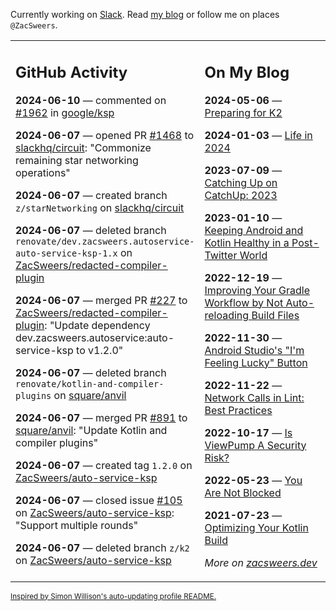 Currently working on [Slack](https://slack.com/). Read [my blog](https://zacsweers.dev/) or follow me on places `@ZacSweers`.

<table><tr><td valign="top" width="60%">

## GitHub Activity
<!-- githubActivity starts -->
**2024-06-10** — commented on [#1962](https://github.com/google/ksp/issues/1962#issuecomment-2159194847) in [google/ksp](https://github.com/google/ksp)

**2024-06-07** — opened PR [#1468](https://github.com/slackhq/circuit/pull/1468) to [slackhq/circuit](https://github.com/slackhq/circuit): "Commonize remaining star networking operations"

**2024-06-07** — created branch `z/starNetworking` on [slackhq/circuit](https://github.com/slackhq/circuit)

**2024-06-07** — deleted branch `renovate/dev.zacsweers.autoservice-auto-service-ksp-1.x` on [ZacSweers/redacted-compiler-plugin](https://github.com/ZacSweers/redacted-compiler-plugin)

**2024-06-07** — merged PR [#227](https://github.com/ZacSweers/redacted-compiler-plugin/pull/227) to [ZacSweers/redacted-compiler-plugin](https://github.com/ZacSweers/redacted-compiler-plugin): "Update dependency dev.zacsweers.autoservice:auto-service-ksp to v1.2.0"

**2024-06-07** — deleted branch `renovate/kotlin-and-compiler-plugins` on [square/anvil](https://github.com/square/anvil)

**2024-06-07** — merged PR [#891](https://github.com/square/anvil/pull/891) to [square/anvil](https://github.com/square/anvil): "Update Kotlin and compiler plugins"

**2024-06-07** — created tag `1.2.0` on [ZacSweers/auto-service-ksp](https://github.com/ZacSweers/auto-service-ksp)

**2024-06-07** — closed issue [#105](https://github.com/ZacSweers/auto-service-ksp/issues/105) on [ZacSweers/auto-service-ksp](https://github.com/ZacSweers/auto-service-ksp): "Support multiple rounds"

**2024-06-07** — deleted branch `z/k2` on [ZacSweers/auto-service-ksp](https://github.com/ZacSweers/auto-service-ksp)
<!-- githubActivity ends -->
</td><td valign="top" width="40%">

## On My Blog
<!-- blog starts -->
**2024-05-06** — [Preparing for K2](https://www.zacsweers.dev/preparing-for-k2/)

**2024-01-03** — [Life in 2024](https://www.zacsweers.dev/life-in-2024/)

**2023-07-09** — [Catching Up on CatchUp: 2023](https://www.zacsweers.dev/catching-up-on-catchup-2023/)

**2023-01-10** — [Keeping Android and Kotlin Healthy in a Post-Twitter World](https://www.zacsweers.dev/keeping-android-healthy/)

**2022-12-19** — [Improving Your Gradle Workflow by Not Auto-reloading Build Files](https://www.zacsweers.dev/improving-your-workflow-by-not-auto-reloading-build-files/)

**2022-11-30** — [Android Studio's "I'm Feeling Lucky" Button](https://www.zacsweers.dev/android-studios-im-feeling-lucky-button/)

**2022-11-22** — [Network Calls in Lint: Best Practices](https://www.zacsweers.dev/network-calls-in-lint-best-practices/)

**2022-10-17** — [Is ViewPump A Security Risk?](https://www.zacsweers.dev/is-viewpump-a-security-risk/)

**2022-05-23** — [You Are Not Blocked](https://www.zacsweers.dev/you-are-not-blocked/)

**2021-07-23** — [Optimizing Your Kotlin Build](https://www.zacsweers.dev/optimizing-your-kotlin-build/)
<!-- blog ends -->
_More on [zacsweers.dev](https://zacsweers.dev/)_
</td></tr></table>

<sub><a href="https://simonwillison.net/2020/Jul/10/self-updating-profile-readme/">Inspired by Simon Willison's auto-updating profile README.</a></sub>